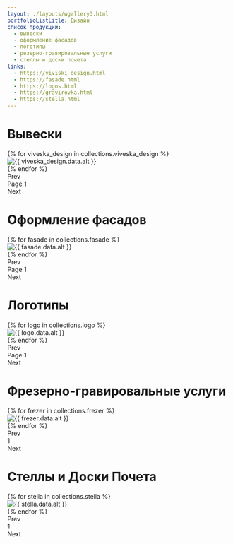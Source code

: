 ```yaml
---
layout: ./layouts/wgallery3.html
portfolioListLitle: Дизайн
список_продукции:
  - вывески
  - оформление фасадов
  - логотипы
  - резерно-гравировальные услуги
  - стеллы и доски почета
links:
  - https://viviski_design.html
  - https://fasade.html
  - https://logos.html
  - https://gravirovka.html
  - https://stella.html
---
```


<h1>Вывески</h1>

<div class="portfolio_works_container">
<div class="portfolio_works__grid">
{% for viveska_design in collections.viveska_design %}
<div
class="portfolio_works_wrapper"
data-name="{{ viveska_design.data.name }}"
data-description="{{ viveska_design.data.description }}"
>
<div class="portfolio_works_imgcontainer">
<img src="{{ viveska_design.data.img }}" alt="{{ viveska_design.data.alt }}" />
</div>
</div>
{% endfor %}
</div>
</div>
<div class="pagination">
<div class="pagination-prev">Prev</div>
<div class="pagination-page">
Page <span class="pagination-page-num">1</span>
</div>
<div class="pagination-next">Next</div>
</div>

<h1>Оформление фасадов
</h1>

<div class="portfolio_works_container">
<div class="portfolio_works__grid2__1row">
{% for fasade in collections.fasade %}
<div
class="portfolio_works_wrapper"
data-name="{{ fasade.data.name }}"
data-description="{{ fasade.data.description }}"
>
<div class="portfolio_works_imgcontainer">
<img src="{{ fasade.data.img }}" alt="{{ fasade.data.alt }}" />
</div>
</div>
{% endfor %}
</div>
</div>
<div class="pagination">
<div class="pagination-prev2">Prev</div>
<div class="pagination-page">
Page <span class="pagination-page-num2">1</span>
</div>
<div class="pagination-next2">Next</div>
</div>

<h1>Логотипы</h1>

<div class="portfolio_works_container">
<div class="portfolio_works__grid3">
{% for logo in collections.logo %}
<div
class="portfolio_works_wrapper"
data-name="{{ logo.data.name }}"
data-description="{{ logo.data.description }}"
>
<div class="portfolio_works_imgcontainer">
<img src="{{ logo.data.img }}" alt="{{ logo.data.alt }}" />
</div>
</div>
{% endfor %}
</div>
</div>
<div class="pagination">
<div class="pagination-prev3">Prev</div>
<div class="pagination-page">
Page <span class="pagination-page-num3">1</span>
</div>
<div class="pagination-next3">Next</div>
</div>

<h1>Фрезерно-гравировальные услуги
</h1>

<div class="portfolio_works_container">
<div class="portfolio_works__grid4">
{% for frezer in collections.frezer %}
<div
class="portfolio_works_wrapper"
data-name="{{ frezer.data.name }}"
data-description="{{ frezer.data.description }}"
>
<div class="portfolio_works_imgcontainer">
<img src="{{ frezer.data.img }}" alt="{{ frezer.data.alt }}" />
</div>
</div>
{% endfor %}
</div>
</div>
<div class="pagination">
<div class="pagination-prev4">Prev</div>
<div class="pagination-page">
<span class="pagination-page-num4">1</span>
</div>
<div class="pagination-next4">Next</div>
</div>

<h1>Стеллы и Доски Почета
</h1>

<div class="portfolio_works_container">
<div class="portfolio_works__grid5__1row">
{% for stella in collections.stella %}
<div
class="portfolio_works_wrapper"
data-name="{{ stella.data.name }}"
data-description="{{ stella.data.description }}"
>
<div class="portfolio_works_imgcontainer">
<img src="{{ stella.data.img }}" alt="{{ stella.data.alt }}" />
</div>
</div>
{% endfor %}
</div>
</div>
<div class="pagination">
<div class="pagination-prev5">Prev</div>
<div class="pagination-page">
<span class="pagination-page-num5">1</span>
</div>
<div class="pagination-next5">Next</div>
</div>
